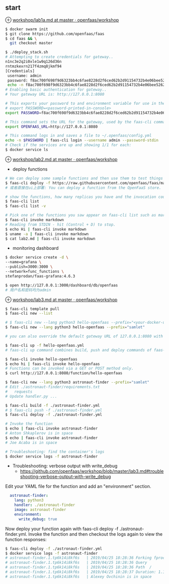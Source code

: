 ## start
⊕ [workshop/lab1a.md at master · openfaas/workshop](https://github.com/openfaas/workshop/blob/master/lab1a.md)

```sh
$ docker swarm init
$ git clone https://github.com/openfaas/faas
$ cd faas && \
  git checkout master

$ ./deploy_stack.sh
# Attempting to create credentials for gateway..
n1nc3e2q2i0xle1w9q126d36n
rntmzkexrn217f4zmq8jkmf94
[Credentials]
 username: admin 
 password: f8ac700f698f9d6323bb4c6fae8228d2f6ced62b2d91154732b4e06bee52628c
 echo -n f8ac700f698f9d6323bb4c6fae8228d2f6ced62b2d91154732b4e06bee52628c | faas-cli login --username=admin --password-stdin
# Enabling basic authentication for gateway..
# Your gateway URL is: http://127.0.0.1:8080

# This exports your password to and environment variable for use in the following commands
# export PASSWORD=<password-printed-in-console>
export PASSWORD=f8ac700f698f9d6323bb4c6fae8228d2f6ced62b2d91154732b4e06bee52628c

# This command sets the URL for the gateway, used by the faas-cli command
export OPENFAAS_URL=http://127.0.0.1:8080

# This command logs in and saves a file to ~/.openfaas/config.yml
echo -n $PASSWORD | faas-cli login --username admin --password-stdin
# Check if the services are up and showing 1/1 for each:
$ docker service ls
```

⊕ [workshop/lab2.md at master · openfaas/workshop](https://github.com/openfaas/workshop/blob/master/lab2.md)

+ deploy functions

```sh
# We can deploy some sample functions and then use them to test things out:
$ faas-cli deploy -f https://raw.githubusercontent.com/openfaas/faas/master/stack.yml
# 或者直接在ui上部署: You can deploy a function from the OpenFaaS store.

# show the functions, how many replicas you have and the invocation count.
$ faas-cli list
$ faas-cli list -v

# Pick one of the functions you saw appear on faas-cli list such as markdown:
$ faas-cli invoke markdown
# Reading from STDIN - hit (Control + D) to stop.
$ echo Hi | faas-cli invoke markdown
$ uname -a | faas-cli invoke markdown
$ cat lab2.md | faas-cli invoke markdown
```

+ monitoring dashboard

```sh
$ docker service create -d \
--name=grafana \
--publish=3000:3000 \
--network=func_functions \
stefanprodan/faas-grafana:4.6.3

$ open http://127.0.0.1:3000/dashboard/db/openfaas
# 用户名和密码均为admin
```

⊕ [workshop/lab3.md at master · openfaas/workshop](https://github.com/openfaas/workshop/blob/master/lab3.md)

```sh
$ faas-cli template pull
$ faas-cli new --list

# $ faas-cli new --lang python3 hello-openfaas --prefix="<your-docker-username-here>"
$ faas-cli new --lang python3 hello-openfaas --prefix="samlet"

# you can also override the default gateway URL of 127.0.0.1:8080 with an environmental variable: export OPENFAAS_URL=127.0.0.1:31112.

$ faas-cli up -f hello-openfaas.yml
# faas-cli up command combines build, push and deploy commands of faas-cli in a single command.

$ faas-cli invoke hello-openfaas
$ echo hi | faas-cli invoke hello-openfaas
# Functions can be invoked via a GET or POST method only.
$ curl http://127.0.0.1:8080/function/hello-openfaas
```

```sh
$ faas-cli new --lang python3 astronaut-finder --prefix="samlet"
# Edit ./astronaut-finder/requirements.txt
#   requests
# Update handler.py ...

$ faas-cli build -f ./astronaut-finder.yml
# $ faas-cli push -f ./astronaut-finder.yml
$ faas-cli deploy -f ./astronaut-finder.yml

# Invoke the function
$ echo | faas-cli invoke astronaut-finder
# Anton Shkaplerov is in space
$ echo | faas-cli invoke astronaut-finder
# Joe Acaba is in space

# Troubleshooting: find the container's logs
$ docker service logs -f astronaut-finder
```

* Troubleshooting: verbose output with write_debug
    * https://github.com/openfaas/workshop/blob/master/lab3.md#troubleshooting-verbose-output-with-write_debug

Edit your YAML file for the function and add an "environment" section.

```yaml
  astronaut-finder:
    lang: python3
    handler: ./astronaut-finder
    image: astronaut-finder
    environment:
      write_debug: true
```

Now deploy your function again with faas-cli deploy -f ./astronaut-finder.yml.
Invoke the function and then checkout the logs again to view the function responses:

```sh
$ faas-cli deploy -f ./astronaut-finder.yml
$ docker service logs -f astronaut-finder
# astronaut-finder.1.tp6k14i8kf6s   | 2019/04/25 18:28:36 Forking fprocess.
# astronaut-finder.1.tp6k14i8kf6s   | 2019/04/25 18:28:36 Query  
# astronaut-finder.1.tp6k14i8kf6s   | 2019/04/25 18:28:36 Path  /
# astronaut-finder.1.tp6k14i8kf6s   | 2019/04/25 18:28:37 Duration: 1.128897 seconds
# astronaut-finder.1.tp6k14i8kf6s   | Alexey Ovchinin is in space
```
